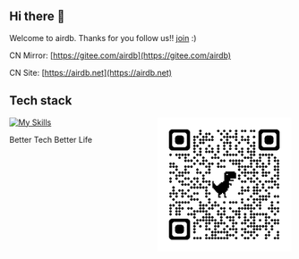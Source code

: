 
## Hi there 👋

Welcome to airdb.  Thanks for you follow us!! [join](https://github.com/airdb/mgmt/blob/main/Join_us.md) :)  

CN Mirror: [https://gitee.com/airdb](https://gitee.com/airdb)

CN Site: [https://airdb.net](https://airdb.net)


## Tech stack
<a href="https://airdb.github.io"><img width="240" align="right" src="https://raw.githubusercontent.com/deancn/deancn/main/imgs/qrcode_do_good_thing.png"></a>
[![My Skills](https://skillicons.dev/icons?i=github,aws,gcp,azure,linux,bash,vim,git,kubernetes,docker,jenkins,nginx,grafana,vscode,nodejs,vscode,c,vue,go,lua,unity,ts,py,igma,svg,ps&perline=6)](https://skillicons.dev)


<!--

**Here are some ideas to get you started:**

🙋‍♀️ A short introduction - what is your organization all about?
🌈 Contribution guidelines - how can the community get involved?
👩‍💻 Useful resources - where can the community find your docs? Is there anything else the community should know?
🍿 Fun facts - what does your team eat for breakfast?
🧙 Remember, you can do mighty things with the power of [Markdown](https://docs.github.com/github/writing-on-github/getting-started-with-writing-and-formatting-on-github/basic-writing-and-formatting-syntax)
-->

Better Tech Better Life
